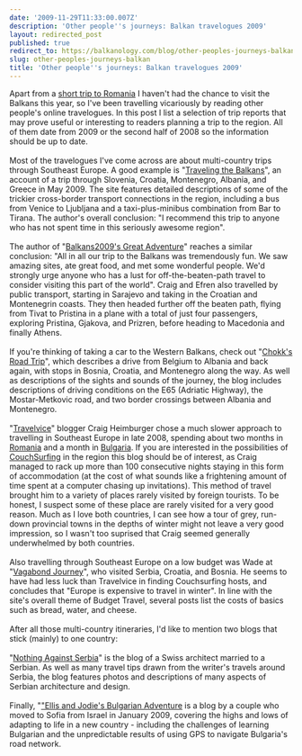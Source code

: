 ```yaml
---
date: '2009-11-29T11:33:00.007Z'
description: 'Other people''s journeys: Balkan travelogues 2009'
layout: redirected_post
published: true
redirect_to: https://balkanology.com/blog/other-peoples-journeys-balkan/
slug: other-peoples-journeys-balkan
title: 'Other people''s journeys: Balkan travelogues 2009'
---
```


Apart from a <a href="http://www.pbase.com/alangrant/romania_7">short trip to Romania</a> I haven't had the chance to visit the Balkans this year, so I've been travelling vicariously by reading other people's online travelogues. In this post I list a selection of trip reports that may prove useful or interesting to readers planning a trip to the region. All of them date from 2009 or the second half of 2008 so the information should be up to date.<br /><br />Most of the travelogues I've come across are about multi-country trips through Southeast Europe. A good example is "<a href="http://www.travelingthebalkans.com/">Traveling the Balkans</a>", an account of a trip through Slovenia, Croatia, Montenegro, Albania, and Greece in May 2009. The site features detailed descriptions of some of the trickier cross-border transport connections in the region, including a bus from Venice to Ljubljana and a taxi-plus-minibus combination from Bar to Tirana. The author's overall conclusion: "I recommend this trip to anyone who has not spent time in this seriously awesome region".<br /><br />The author of "<a href="http://www.travelpod.com/travel-blog/balkans2009/1/tpod.html">Balkans2009's Great Adventure</a>" reaches a similar conclusion: "All in all our trip to the Balkans was tremendously fun. We saw amazing sites, ate great food, and met some wonderful people. We'd strongly urge anyone who has a lust for off-the-beaten-path travel to consider visiting this part of the world". Craig and Efren also travelled by public transport, starting in Sarajevo and taking in the Croatian and Montenegrin coasts. They then headed further off the beaten path, flying from Tivat to Pristina in a plane with a total of just four passengers, exploring Pristina, Gjakova, and Prizren, before heading to Macedonia and finally Athens.<br /><br />If you're thinking of taking a car to the Western Balkans, check out "<a href="http://www.travbuddy.com/travel-blogs/41095/summary">Chokk's Road Trip</a>", which describes a drive from Belgium to Albania and back again, with stops in Bosnia, Croatia, and Montenegro along the way. As well as descriptions of the sights and sounds of the journey, the blog includes descriptions of driving conditions on the E65 (Adriatic Highway), the Mostar-Metkovic road, and two border crossings between Albania and Montenegro.<br /><br />"<a href="http://travelvice.com/">Travelvice</a>" blogger Craig Heimburger chose a much slower approach to travelling in Southeast Europe in late 2008, spending about two months in <a href="http://travelogue.travelvice.com/?by=country#Romania">Romania</a> and a month in <a href="http://travelogue.travelvice.com/?by=country#Bulgaria">Bulgaria</a>. If you are interested in the possibilities of <a href="http://www.couchsurfing.org/">CouchSurfing</a> in the region this blog should be of interest, as Craig managed to rack up more than 100 consecutive nights staying in this form of accommodation (at the cost of what sounds like a frightening amount of time spent at a computer chasing up invitations). This method of travel brought him to a variety of places rarely visited by foreign tourists. To be honest, I suspect some of these place are rarely visited for a very good reason. Much as I love both countries, I can see how a tour of grey, run-down provincial towns in the depths of winter might not leave a very good impression, so I wasn't too suprised that Craig seemed generally underwhelmed by both countries.<br /><br />Also travelling through Southeast Europe on a low budget was Wade at "<a href="http://www.vagabondjourney.com/travel-blog-europe.shtml">Vagabond Journey</a>", who visited Serbia, Croatia, and Bosnia. He seems to have had less luck than Travelvice in finding Couchsurfing hosts, and concludes that "Europe is expensive to travel in winter". In line with the site's overall theme of Budget Travel, several posts list the costs of basics such as bread, water, and cheese.<br /><br />After all those multi-country itineraries, I'd like to mention two blogs that stick (mainly) to one country: <br /><br />"<a href="http://sajkaca.blogspot.com/">Nothing Against Serbia</a>" is the blog of a Swiss architect married to a Serbian. As well as many travel tips drawn from the writer's travels around Serbia, the blog features photos and descriptions of many aspects of Serbian architecture and design.<br /><br />Finally, "<a href="http://shumansinbulgaria.blogspot.com/">"Ellis and Jodie's Bulgarian Adventure</a> is a blog by a couple who moved to Sofia from Israel in January 2009, covering the highs and lows of adapting to life in a new country - including the challenges of learning Bulgarian and the unpredictable results of using GPS to navigate Bulgaria's road network.